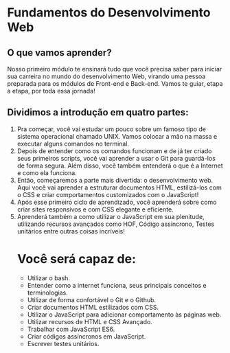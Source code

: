 # Fundamentos do Desenvolvimento Web

## O que vamos aprender?

Nosso primeiro módulo te ensinará tudo que você precisa saber para iniciar sua carreira no mundo do desenvolvimento Web, virando uma pessoa preparada para os módulos de Front-end e Back-end. Vamos te guiar, etapa a etapa, por toda essa jornada!

## Dividimos a introdução em quatro partes:

<ol>
<li>
Pra começar, você vai estudar um pouco sobre um famoso tipo de sistema operacional chamado UNIX. Vamos colocar a mão na massa e executar alguns comandos no terminal.

<li>Depois de entender como os comandos funcionam e de já ter criado seus primeiros scripts, você vai aprender a usar o Git para guardá-los de forma segura. Além disso, você também entenderá o que é a Internet e como ela funciona.

<li>Então, começaremos a parte mais divertida: o desenvolvimento web. Aqui você vai aprender a estruturar documentos HTML, estilizá-los com o CSS e criar comportamentos customizados com o JavaScript!

<li>Após esse primeiro ciclo de aprendizado, você aprenderá sobre como criar sites responsivos e com CSS elegante e eficiente.

<li>Aprenderá também a como utilizar o JavaScript em sua plenitude, utilizando recursos avançados como HOF, Código assíncrono, Testes unitários entre outras coisas incríveis!

# Você será capaz de:

<ul>
<li>Utilizar o bash.

<li>Entender como a internet funciona, seus principais conceitos e terminologias.

<li>Utilizar de forma confortável o Git e o Github.

<li>Criar documentos HTML estilizados com CSS.

<li>Utilizar o JavaScript para adicionar comportamento às páginas web.

<li>Utilizar recursos de HTML e CSS Avançado.

<li>Trabalhar com JavaScript ES6.

<li>Criar códigos assíncronos em JavaScript.

<li>Escrever testes unitários.

